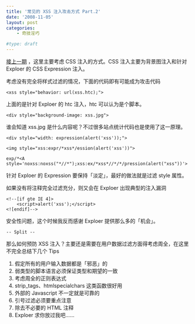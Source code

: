 ```yaml
---
title: '常见的 XSS 注入攻击方式 Part.2'
date: '2008-11-05'
layout: post
categories:
    - 奇技淫巧

#type: draft
---
```


[接上一期]({{site.urls}}/posts/2491/) ，这里主要考虑 CSS 注入的方式。CSS 注入主要为背景图注入和针对 Exploer 的 CSS Expression 注入。

考虑没有完全将样式过滤的情况，下面的代码即有可能成为攻击代码

    <xss style="behavior: url(xss.htc);">

上面的是针对 Exploer 的 htc 注入，htc 可以认为是个脚本。

    <div style="background-image: xss.jpg">

谁会知道 xss.jpg 是什么内容呢？不过很多站点统计代码也是使用了这一原理。

    <div style="width: expression(alert('xss'));">

    <img style="xss:expr/*xss*/ession(alert('xss'))">

    exp/*<A style='noxss:noxss("*//*");xss:ex/*xss*//*/*/pression(alert("xss"))'>

针对 Exploer 的 Expression 要保持「淡定」，最好的做法就是过滤 style 属性。

如果没有将注释完全过滤充分，则又会在 Exploer 出现典型的注入漏洞

```
<!--[if gte IE 4]>
    <script>alert('xss');</script>
<![endif]-->
```

安全性问题，这个时候我反而感谢 Exploer 提供那么多的「机会」。

`-- Split --`

那么如何预防 XSS 注入？主要还是需要在用户数据过滤方面得考虑周全，在这里不完全总结下几个 Tips

1. 假定所有的用户输入数据都是「邪恶」的
2. 弱类型的脚本语言必须保证类型和期望的一致
3. 考虑周全的正则表达式
4. strip_tags、htmlspecialchars 这类函数很好用
5. 外部的 Javascript 不一定就是可靠的
6. 引号过滤必须要重点注意
7. 除去不必要的 HTML 注释
8. Exploer 求你放过我吧……
